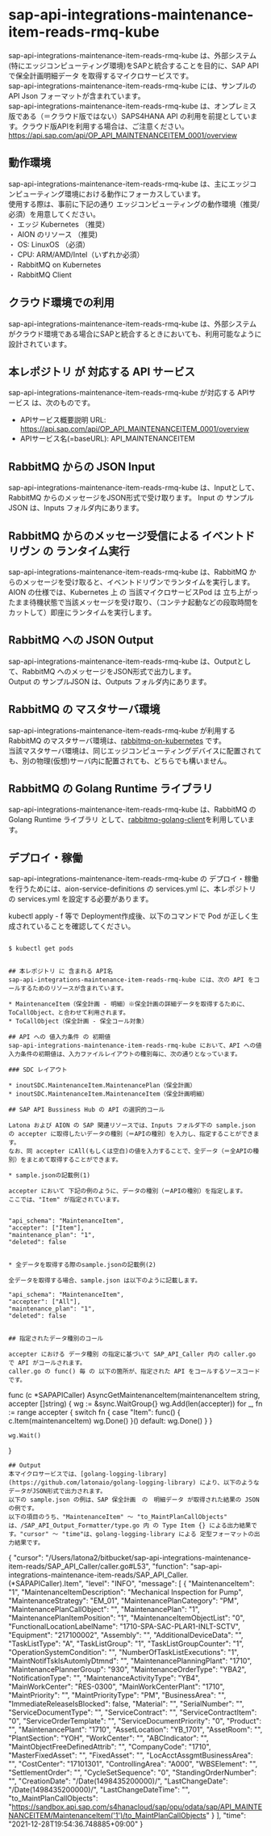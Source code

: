 # sap-api-integrations-maintenance-item-reads-rmq-kube 
sap-api-integrations-maintenance-item-reads-rmq-kube は、外部システム(特にエッジコンピューティング環境)をSAPと統合することを目的に、SAP API で保全計画明細データ を取得するマイクロサービスです。    
sap-api-integrations-maintenance-item-reads-rmq-kube には、サンプルのAPI Json フォーマットが含まれています。   
sap-api-integrations-maintenance-item-reads-rmq-kube は、オンプレミス版である（＝クラウド版ではない）SAPS4HANA API の利用を前提としています。クラウド版APIを利用する場合は、ご注意ください。   
https://api.sap.com/api/OP_API_MAINTENANCEITEM_0001/overview  

## 動作環境  
sap-api-integrations-maintenance-item-reads-rmq-kube は、主にエッジコンピューティング環境における動作にフォーカスしています。  
使用する際は、事前に下記の通り エッジコンピューティングの動作環境（推奨/必須）を用意してください。  
・ エッジ Kubernetes （推奨）    
・ AION のリソース （推奨)    
・ OS: LinuxOS （必須）    
・ CPU: ARM/AMD/Intel（いずれか必須）   
・ RabbitMQ on Kubernetes  
・ RabbitMQ Client     

## クラウド環境での利用
sap-api-integrations-maintenance-item-reads-rmq-kube は、外部システムがクラウド環境である場合にSAPと統合するときにおいても、利用可能なように設計されています。 

## 本レポジトリ が 対応する API サービス
sap-api-integrations-maintenance-item-reads-rmq-kube が対応する APIサービス は、次のものです。

* APIサービス概要説明 URL: https://api.sap.com/api/OP_API_MAINTENANCEITEM_0001/overview   
* APIサービス名(=baseURL): API_MAINTENANCEITEM  

## RabbitMQ からの JSON Input

sap-api-integrations-maintenance-item-reads-rmq-kube は、Inputとして、RabbitMQ からのメッセージをJSON形式で受け取ります。 
Input の サンプルJSON は、Inputs フォルダ内にあります。  

## RabbitMQ からのメッセージ受信による イベントドリヴン の ランタイム実行

sap-api-integrations-maintenance-item-reads-rmq-kube は、RabbitMQ からのメッセージを受け取ると、イベントドリヴンでランタイムを実行します。  
AION の仕様では、Kubernetes 上 の 当該マイクロサービスPod は 立ち上がったまま待機状態で当該メッセージを受け取り、（コンテナ起動などの段取時間をカットして）即座にランタイムを実行します。　

## RabbitMQ への JSON Output

sap-api-integrations-maintenance-item-reads-rmq-kube は、Outputとして、RabbitMQ へのメッセージをJSON形式で出力します。  
Output の サンプルJSON は、Outputs フォルダ内にあります。  

## RabbitMQ の マスタサーバ環境

sap-api-integrations-maintenance-item-reads-rmq-kube が利用する RabbitMQ のマスタサーバ環境は、[rabbitmq-on-kubernetes](https://github.com/latonaio/rabbitmq-on-kubernetes) です。  
当該マスタサーバ環境は、同じエッジコンピューティングデバイスに配置されても、別の物理(仮想)サーバ内に配置されても、どちらでも構いません。

## RabbitMQ の Golang Runtime ライブラリ
sap-api-integrations-maintenance-item-reads-rmq-kube は、RabbitMQ の Golang Runtime ライブラリ として、[rabbitmq-golang-client](https://github.com/latonaio/rabbitmq-golang-client)を利用しています。

## デプロイ・稼働
sap-api-integrations-maintenance-item-reads-rmq-kube の デプロイ・稼働 を行うためには、aion-service-definitions の services.yml に、本レポジトリの services.yml を設定する必要があります。

kubectl apply - f 等で Deployment作成後、以下のコマンドで Pod が正しく生成されていることを確認してください。
```

$ kubectl get pods


## 本レポジトリ に 含まれる API名
sap-api-integrations-maintenance-item-reads-rmq-kube には、次の API をコールするためのリソースが含まれています。  

* MaintenanceItem（保全計画 - 明細）※保全計画の詳細データを取得するために、ToCallObject、と合わせて利用されます。
* ToCallObject（保全計画 - 保全コール対象）

## API への 値入力条件 の 初期値
sap-api-integrations-maintenance-item-reads-rmq-kube において、API への値入力条件の初期値は、入力ファイルレイアウトの種別毎に、次の通りとなっています。  

### SDC レイアウト

* inoutSDC.MaintenanceItem.MaintenancePlan（保全計画）
* inoutSDC.MaintenanceItem.MaintenanceItem（保全計画明細）

## SAP API Bussiness Hub の API の選択的コール

Latona および AION の SAP 関連リソースでは、Inputs フォルダ下の sample.json の accepter に取得したいデータの種別（＝APIの種別）を入力し、指定することができます。  
なお、同 accepter にAll(もしくは空白)の値を入力することで、全データ（＝全APIの種別）をまとめて取得することができます。  

* sample.jsonの記載例(1)  

accepter において 下記の例のように、データの種別（＝APIの種別）を指定します。  
ここでは、"Item" が指定されています。    
  
```
	"api_schema": "MaintenanceItem",
	"accepter": ["Item"],
	"maintenance_plan": "1",
	"deleted": false
```
  
* 全データを取得する際のsample.jsonの記載例(2)  

全データを取得する場合、sample.json は以下のように記載します。  

```
	"api_schema": "MaintenanceItem",
	"accepter": ["All"],
	"maintenance_plan": "1",
	"deleted": false
```

## 指定されたデータ種別のコール

accepter における データ種別 の指定に基づいて SAP_API_Caller 内の caller.go で API がコールされます。  
caller.go の func() 毎 の 以下の箇所が、指定された API をコールするソースコードです。  

```
func (c *SAPAPICaller) AsyncGetMaintenanceItem(maintenanceItem string, accepter []string) {
	wg := &sync.WaitGroup{}
	wg.Add(len(accepter))
	for _, fn := range accepter {
		switch fn {
		case "Item":
			func() {
				c.Item(maintenanceItem)
				wg.Done()
			}()
		default:
			wg.Done()
		}
	}

	wg.Wait()
}
```
## Output  
本マイクロサービスでは、[golang-logging-library](https://github.com/latonaio/golang-logging-library) により、以下のようなデータがJSON形式で出力されます。  
以下の sample.json の例は、SAP 保全計画　の　明細データ が取得された結果の JSON の例です。  
以下の項目のうち、"MaintenanceItem" ～ "to_MaintPlanCallObjects" は、/SAP_API_Output_Formatter/type.go 内 の Type Item {} による出力結果です。"cursor" ～ "time"は、golang-logging-library による 定型フォーマットの出力結果です。  

```
{
	"cursor": "/Users/latona2/bitbucket/sap-api-integrations-maintenance-item-reads/SAP_API_Caller/caller.go#L53",
	"function": "sap-api-integrations-maintenance-item-reads/SAP_API_Caller.(*SAPAPICaller).Item",
	"level": "INFO",
	"message": [
		{
			"MaintenanceItem": "1",
			"MaintenanceItemDescription": "Mechanical Inspection for Pump",
			"MaintenanceStrategy": "EM_01",
			"MaintenancePlanCategory": "PM",
			"MaintenancePlanCallObject": "",
			"MaintenancePlan": "1",
			"MaintenancePlanItemPosition": "1",
			"MaintenanceItemObjectList": "0",
			"FunctionalLocationLabelName": "1710-SPA-SAC-PLAR1-INLT-SCTV",
			"Equipment": "217100002",
			"Assembly": "",
			"AdditionalDeviceData": "",
			"TaskListType": "A",
			"TaskListGroup": "1",
			"TaskListGroupCounter": "1",
			"OperationSystemCondition": "",
			"NumberOfTaskListExecutions": "1",
			"MaintNotifTskIsAutomlyDtmnd": "",
			"MaintenancePlanningPlant": "1710",
			"MaintenancePlannerGroup": "930",
			"MaintenanceOrderType": "YBA2",
			"NotificationType": "",
			"MaintenanceActivityType": "YB4",
			"MainWorkCenter": "RES-0300",
			"MainWorkCenterPlant": "1710",
			"MaintPriority": "",
			"MaintPriorityType": "PM",
			"BusinessArea": "",
			"ImmediateReleaseIsBlocked": false,
			"Material": "",
			"SerialNumber": "",
			"ServiceDocumentType": "",
			"ServiceContract": "",
			"ServiceContractItem": "0",
			"ServiceOrderTemplate": "",
			"ServiceDocumentPriority": "0",
			"Product": "",
			"MaintenancePlant": "1710",
			"AssetLocation": "YB_1701",
			"AssetRoom": "",
			"PlantSection": "YOH",
			"WorkCenter": "",
			"ABCIndicator": "",
			"MaintObjectFreeDefinedAttrib": "",
			"CompanyCode": "1710",
			"MasterFixedAsset": "",
			"FixedAsset": "",
			"LocAcctAssgmtBusinessArea": "",
			"CostCenter": "17101301",
			"ControllingArea": "A000",
			"WBSElement": "",
			"SettlementOrder": "",
			"CycleSetSequence": "0",
			"StandingOrderNumber": "",
			"CreationDate": "/Date(1498435200000)/",
			"LastChangeDate": "/Date(1498435200000)/",
			"LastChangeDateTime": "",
			"to_MaintPlanCallObjects": "https://sandbox.api.sap.com/s4hanacloud/sap/opu/odata/sap/API_MAINTENANCEITEM/MaintenanceItem('1')/to_MaintPlanCallObjects"
		}
	],
	"time": "2021-12-28T19:54:36.748885+09:00"
}
```
